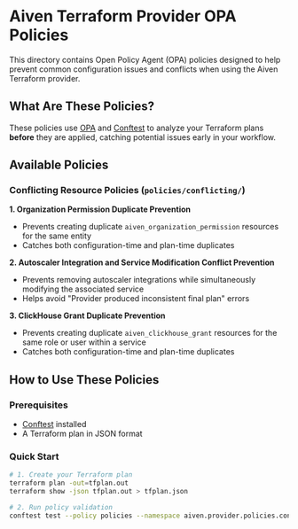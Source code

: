 # Aiven Terraform Provider OPA Policies

This directory contains Open Policy Agent (OPA) policies designed to help prevent common configuration issues and conflicts when using the Aiven Terraform provider.

## What Are These Policies?

These policies use [OPA](https://www.openpolicyagent.org/) and [Conftest](https://conftest.dev/) to analyze your Terraform plans **before** they are applied, catching potential issues early in your workflow.

## Available Policies

### Conflicting Resource Policies (`policies/conflicting/`)

**1. Organization Permission Duplicate Prevention**
- Prevents creating duplicate `aiven_organization_permission` resources for the same entity
- Catches both configuration-time and plan-time duplicates

**2. Autoscaler Integration and Service Modification Conflict Prevention**
- Prevents removing autoscaler integrations while simultaneously modifying the associated service
- Helps avoid "Provider produced inconsistent final plan" errors

**3. ClickHouse Grant Duplicate Prevention**
- Prevents creating duplicate `aiven_clickhouse_grant` resources for the same role or user within a service
- Catches both configuration-time and plan-time duplicates

## How to Use These Policies

### Prerequisites
- [Conftest](https://conftest.dev/) installed
- A Terraform plan in JSON format

### Quick Start
```bash
# 1. Create your Terraform plan
terraform plan -out=tfplan.out
terraform show -json tfplan.out > tfplan.json

# 2. Run policy validation
conftest test --policy policies --namespace aiven.provider.policies.conflicting tfplan.json
```